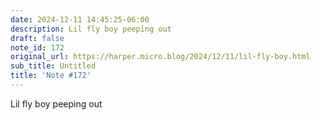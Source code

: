 ```yaml
---
date: 2024-12-11 14:45:25-06:00
description: Lil fly boy peeping out
draft: false
note_id: 172
original_url: https://harper.micro.blog/2024/12/11/lil-fly-boy.html
sub_title: Untitled
title: 'Note #172'
---
```


Lil fly boy peeping out